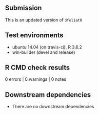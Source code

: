 ## Submission
This is an updated version of `dfoliatR`

## Test environments
* ubuntu 14.04 (on travis-ci), R 3.6.2
* win-builder (devel and release)

## R CMD check results

0 errors | 0 warnings | 0 notes

## Downstream dependencies
* There are no downstream dependencies
